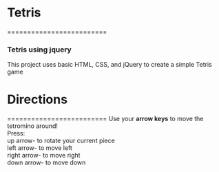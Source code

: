 # Tetris
=========================
### Tetris using jquery

This project uses basic HTML, CSS, and jQuery to create a simple Tetris game  

# Directions
=========================
Use your **arrow keys** to move the tetromino around!  
Press:  
up arrow- to rotate your current piece  
left arrow- to move left  
right arrow- to move right  
down arrow- to move down  

